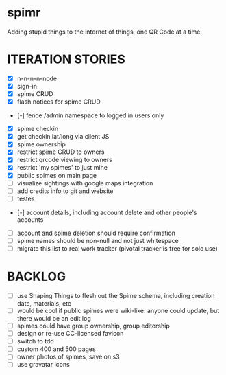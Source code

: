 spimr
=====

Adding stupid things to the internet of things, one QR Code at a time.

ITERATION STORIES
=====

- [x] n-n-n-n-node
- [x] sign-in
- [x] spime CRUD
- [x] flash notices for spime CRUD
- [-] fence /admin namespace to logged in users only
- [x] spime checkin
- [x] get checkin lat/long via client JS
- [x] spime ownership
- [x] restrict spime CRUD to owners
- [x] restrict qrcode viewing to owners
- [x] restrict 'my spimes' to just mine
- [x] public spimes on main page
- [ ] visualize sightings with google maps integration
- [ ] add credits info to git and website
- [ ] testes
- [-] account details, including account delete and other people's accounts
- [ ] account and spime deletion should require confirmation
- [ ] spime names should be non-null and not just whitespace
- [ ] migrate this list to real work tracker (pivotal tracker is free for solo use)

BACKLOG
=====

- [ ] use Shaping Things to flesh out the Spime schema, including creation date, materials, etc
- [ ] would be cool if public spimes were wiki-like. anyone could update, but there would be an edit log
- [ ] spimes could have group ownership, group editorship
- [ ] design or re-use CC-licensed favicon
- [ ] switch to tdd
- [ ] custom 400 and 500 pages
- [ ] owner photos of spimes, save on s3
- [ ] use gravatar icons